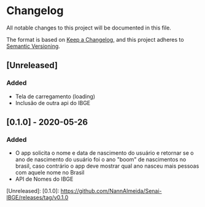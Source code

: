 # Changelog
All notable changes to this project will be documented in this file.

The format is based on [Keep a Changelog](https://keepachangelog.com/en/1.0.0/),
and this project adheres to [Semantic Versioning](https://semver.org/spec/v2.0.0.html).

## [Unreleased]
### Added
- Tela de carregamento (loading)
- Inclusão de outra api do IBGE

## [0.1.0] - 2020-05-26
### Added
-  O app solicita o nome e data de nascimento do usuário e retornar se o ano de nascimento do usuário foi o ano "boom" de nascimentos no brasil, caso contrário o app deve mostrar qual ano nasceu mais pessoas com aquele nome no Brasil
- API de Nomes do IBGE

[Unreleased]:
[0.1.0]: https://github.com/NannAlmeida/Senai-IBGE/releases/tag/v0.1.0
